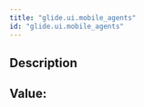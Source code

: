 ```yaml
---
title: "glide.ui.mobile_agents"
id: "glide.ui.mobile_agents"
---
```

## Description



## Value: 
```

```